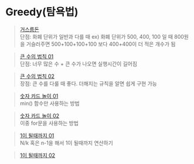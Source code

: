 # Greedy(탐욕법)

>[거스름돈](./exchange.py)<br>
단점: 화폐 단위가 일반과 다를 때 ex) 화폐 단위가 500, 400, 100 일 때 800원을 거슬러주면 500+100+100+100 보다 400+400이 더 적은 개수가 됨

>[큰 수의 법칙 01](./Rule_of_bigNum.py)<br>
단점: 너무 많은 수 + 큰 수가 나오면 실행시간이 길어짐

>[큰 수의 법칙 02](./Rule_of_bigNum02.py)<br>
장점: 큰 수를 다룰 때 좋다. 더해지는 규칙을 알면 쉽게 구현 가능

>[숫자 카드 놀이 01](./Number_Card_Game.py)<br>
min() 함수만 사용하는 방법

>[숫자 카드 놀이 02](./Number_Card_Game02.py)<br>
이중 for문을 사용하는 방법

>[1이 될때까지 01](./to_number_one.py)<br>
N/k 혹은 n-1을 해서 1이 될때까지 연산하기<br>

>[1이 될때까지 02](./to_number_one02.py)<br>
